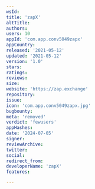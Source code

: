 ```yaml
---
wsId: 
title: 'zapX'
altTitle: 
authors: 
users: 10
appId: 'com.app.conv5049zapx'
appCountry: 
released: '2021-05-12'
updated: '2021-05-12'
version: '1.0'
stars: 
ratings: 
reviews: 
size: 
website: 'https://zap.exchange'
repository: 
issue: 
icon: 'com.app.conv5049zapx.jpg'
bugbounty: 
meta: 'removed'
verdict: 'fewusers'
appHashes: 
date: '2024-07-05'
signer: 
reviewArchive: 
twitter: 
social: 
redirect_from: 
developerName: 'zapX'
features: 

---
```


